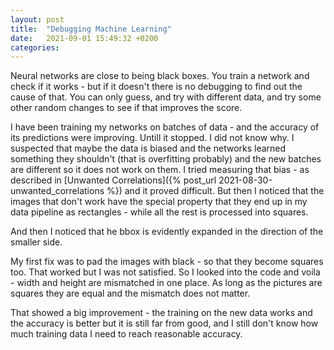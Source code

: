 ```yaml
---
layout: post
title:  "Debugging Machine Learning"
date:   2021-09-01 15:49:32 +0200
categories:
---
```


Neural networks are close to being black boxes. You train a network and check if it works - but if it doesn't
there is no debugging to find out the cause of that.
You can only guess, and try with different data, and try some other random changes to see if that improves the score.

I have been training my networks on batches of data - and the accuracy of its predictions were
improving. Untill it stopped. I did not know why. I suspected that maybe the data is biased
and the networks learned something they shouldn't
(that is overfitting probably) and the new batches are different so it does not work on them.
I tried measuring that bias - as described in
[Unwanted Correlations]({% post_url 2021-08-30-unwanted_correlations %}) and it proved difficult.
But then I noticed that the images that don't work have the special property that
they end up in my data pipeline as rectangles - while all the rest is processed into
squares.
<!--more-->

And then I noticed that he bbox is evidently expanded in the direction of the smaller side.

My first fix was to pad the images with black - so that they become squares too. That worked
but I was not satisfied. So I looked into the code and voila - width and height are mismatched in 
one place. As long as the pictures are squares they are equal and the mismatch does not matter.

That showed a big improvement - the training on the new data works and the accuracy is better
but it is still far from good, and I still don't know how much training data
I need to reach reasonable accuracy.
